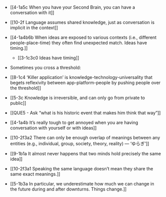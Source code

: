 - [[4-1a5c When you have your Second Brain, you can have a conversation with it]]
- [[10-2f Language assumes shared knowledge, just as conversation is implicit in the context]]
- [[4-1a4b6b When ideas are exposed to various contexts (i.e., different people-place-time) they often find unexpected match. Ideas have timing.]]
	- [[3-1c3c0 Ideas have timing]]

- Sometimes you cross a threshold:
- [[8-1c4 ‘Killer application’ is knowledge-technology-universality that begets reflexivity between app-platform-people by pushing people over the threshold]]
- [[5-3c Knowledge is irreversible, and can only go from private to public]]
- [[QUE5 - Ask “what is his historic event that makes him think that way”]]

- [[4-1a4b It’s really tough to get annoyed when you are having conversation with yourself or with ideas]]

- [[10-2f3a2 There can only be enough overlap of meanings between any entities (e.g., individual, group, society, theory, reality) — ‘ゆらぎ’]]
- [[9-1b1a It almost never happens that two minds hold precisely the same idea]]
- [[10-2f3a1 Speaking the same language doesn’t mean they share the same exact meanings.]]
- [[5-1b3a In particular, we underestimate how much we can change in the future during and after downturns. Things change.]]
